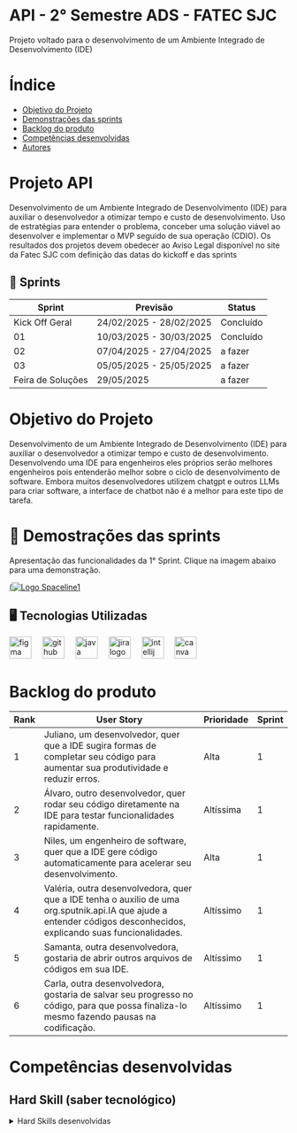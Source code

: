  # API - 2° Semestre ADS - FATEC SJC

  Projeto voltado para o desenvolvimento de um Ambiente Integrado de Desenvolvimento (IDE)

  # Índice
  * [Objetivo do Projeto](#objetivo-do-projeto)
  * [Demonstrações das sprints](#Demostrações-das-sprints)
  * [Backlog do produto](#Backlog-do-produto)
  * [Competências desenvolvidas](#competências-desenvolvidas)
  * [Autores](#autores)

  # Projeto API
  Desenvolvimento de um Ambiente Integrado de Desenvolvimento (IDE) para auxiliar o desenvolvedor a otimizar tempo e custo de desenvolvimento.
  Uso de estratégias para entender o problema, conceber uma solução viável ao desenvolver e implementar o MVP seguido de sua operação (CDIO). 
  Os resultados dos projetos devem obedecer ao Aviso Legal disponível no site da Fatec SJC com definição das datas do kickoff e das sprints

  ## :card_index: Sprints
  
  Sprint | Previsão | Status|
  |------|--------|------|
  |Kick Off Geral | 24/02/2025 - 28/02/2025 | Concluído |
  |01| 10/03/2025 - 30/03/2025 | Concluído |
  |02| 07/04/2025 - 27/04/2025 | a fazer |
  |03| 05/05/2025 - 25/05/2025 | a fazer |
  |Feira de Soluções|29/05/2025 |a fazer |


  # Objetivo do Projeto
  Desenvolvimento de um Ambiente Integrado de Desenvolvimento (IDE) para auxiliar o desenvolvedor a otimizar tempo e custo de desenvolvimento. Desenvolvendo uma IDE para engenheiros eles próprios serão melhores engenheiros pois entenderão melhor sobre o ciclo de desenvolvimento de software. Embora muitos desenvolvedores utilizem chatgpt e outros LLMs para criar software, a interface de chatbot não é a melhor para este tipo de tarefa.


# :vhs: Demostrações das sprints

Apresentação das funcionalidades da 1° Sprint.
Clique na imagem abaixo para uma demonstração.

[(![Logo Spaceline1](https://github.com/user-attachments/assets/0172c881-902b-4b82-b01a-fa3a1f033c75)](https://youtu.be/rZFVHzZK1eo)


## :desktop_computer: Tecnologias Utilizadas
<div align="left">
  <img src="https://cdn.jsdelivr.net/gh/devicons/devicon/icons/figma/figma-original.svg" height="40" alt="figma logo"  />
  <img width="12" />
  <img src="https://cdn.jsdelivr.net/gh/devicons/devicon/icons/github/github-original.svg" height="40" alt="github logo"  />
  <img width="12" />
  <img src="https://cdn.jsdelivr.net/gh/devicons/devicon/icons/java/java-original.svg" height="40" alt="java logo"  />
  <img width="12" />
  <img src="https://cdn.jsdelivr.net/gh/devicons/devicon/icons/jira/jira-original.svg" height="40" alt="jira logo"  />
  <img width="12" />
  <img src="https://cdn.jsdelivr.net/gh/devicons/devicon/icons/intellij/intellij-original.svg" height="40" alt="intellij logo"  />
  <img width="12" />
  <img src="https://cdn.jsdelivr.net/gh/devicons/devicon/icons/canva/canva-original.svg" height="40" alt="canva logo"  />
</div>

###

# Backlog do produto

| Rank | User Story | Prioridade | Sprint |
|----|---------|----------|------|
| 1 | Juliano, um desenvolvedor, quer que a IDE sugira formas de completar seu código para aumentar sua produtividade e reduzir erros.| Alta | 1 |
| 2 | Álvaro, outro desenvolvedor, quer rodar seu código diretamente na IDE para testar funcionalidades rapidamente.  | Altíssima | 1 |
| 3 | Niles, um engenheiro de software, quer que a IDE gere código automaticamente para acelerar seu desenvolvimento. | Alta | 1 |
| 4 | Valéria, outra desenvolvedora, quer que a IDE tenha o auxilio de uma org.sputnik.api.IA que ajude a entender códigos desconhecidos, explicando suas funcionalidades. | Altíssimo | 1 |
| 5 | Samanta, outra desenvolvedora, gostaria de abrir outros arquivos de códigos em sua IDE.  | Altíssimo | 1 |
| 6 | Carla, outra desenvolvedora, gostaria de salvar seu progresso no código, para que possa finaliza-lo mesmo fazendo pausas na codificação.  | Altíssimo | 1 |




  </details>

  # Competências desenvolvidas

## Hard Skill (saber tecnológico)
<details>
<summary>Hard Skills desenvolvidas</summary>
  
| Tecnologia/Metodologia | Classificação |
| ---------------------- | ------------- |
| GitHub | ★ ★ ★ ★ ★ ★ ★ ☆ ☆ ☆ |
| Gestão de Projetos | ★ ★ ★ ★ ★ ★ ☆ ☆ ☆ ☆ |
| Scrum Master | ★ ★ ★ ★ ★ ★ ★ ☆ ☆ ☆ |
| Prodct Owner | ★ ★ ★ ★ ★ ★ ★ ☆ ☆ ☆ |
| Markdown | ★ ★ ★ ★ ★ ★ ★ ☆ ☆ ☆ |
| Git Projects | ★ ★ ★ ★ ★ ★ ★ ☆ ☆ ☆ |
| Jira Software | ★ ★ ★ ★ ★ ★ ★ ☆ ☆ ☆ |

# :medal_sports: Docentes
| P¹ | m² |
| ---------------------- | ------------- |
| Professor Giuliano Bertoti | Professor Cláudio Lima |


  # Autores
|    Função     | Nome                                  |                                                                                                                                                      LinkedIn & GitHub                                                                                                                                                      |
| :-----------: | :------------------------------------ | :-------------------------------------------------------------------------------------------------------------------------------------------------------------------------------------------------------------------------------------------------------------------------------------------------------------------------: |
| Product Owner |   Rafaela da Silva Penafiel Diniz         |     [![GitHub Badge](https://img.shields.io/badge/GitHub-111217?style=flat-square&logo=github&logoColor=white)](https://github.com/rafaelapenafiel)              |
| Scrum Master  | Julia Roberta Ferreira Prianti |      [![GitHub Badge](https://img.shields.io/badge/GitHub-111217?style=flat-square&logo=github&logoColor=white)](https://github.com/juliaprianti06)     |
| Team Member   | Yasmin Cristina Padilha              |         [![GitHub Badge](https://img.shields.io/badge/GitHub-111217?style=flat-square&logo=github&logoColor=white)](https://github.com/yaspadilha)|
|  Team Member  | Letícia Gabriele de Oliveira Lopes                 |         [![GitHub Badge](https://img.shields.io/badge/GitHub-111217?style=flat-square&logo=github&logoColor=white)](https://github.com/Leti-10)        |
|  Team Member  | André de Lima Gonçalves       |           [![GitHub Badge](https://img.shields.io/badge/GitHub-111217?style=flat-square&logo=github&logoColor=white)](https://github.com/DevAndre9312)          |
|  Team Member  | Raul Germano Rosendo de Oliveira Duarte       |           [![GitHub Badge](https://img.shields.io/badge/GitHub-111217?style=flat-square&logo=github&logoColor=white)](https://github.com/Raul-Germano-Rosendo)          |
|  Team Member  | Gabriel Sarubi Motta Fereira       |           [![GitHub Badge](https://img.shields.io/badge/GitHub-111217?style=flat-square&logo=github&logoColor=white)](https://github.com/GabrielSarubi-7)          |
|  Team Member  | João Álvaro Oliveira Silva       |           [![GitHub Badge](https://img.shields.io/badge/GitHub-111217?style=flat-square&logo=github&logoColor=white)](https://github.com/JoaoAlv4ro)          |
